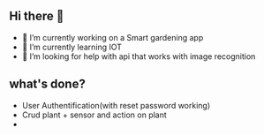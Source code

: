 ## Hi there 👋

- 🔭 I’m currently working on a Smart gardening app
- 🌱 I’m currently learning IOT
- 🤔 I’m looking for help with api that works with image recognition
## what's done?
- User Authentification(with reset password working)
- Crud plant + sensor and action on plant
- 
<!--
**Dukent29/dukent29** is a ✨ _special_ ✨ repository because its `README.md` (this file) appears on your GitHub profile.

Here are some ideas to get you started:

- 🔭 I’m currently working on ...
- 🌱 I’m currently learning ...
- 👯 I’m looking to collaborate on ...
- 🤔 I’m looking for help with ...
- 💬 Ask me about ...
- 📫 How to reach me: ...
- 😄 Pronouns: ...
- ⚡ Fun fact: ...
-->
